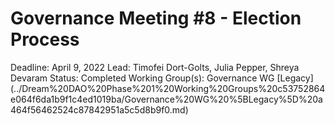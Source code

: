 # Governance Meeting #8 - Election Process

Deadline: April 9, 2022
Lead: Timofei Dort-Golts, Julia Pepper, Shreya Devaram
Status: Completed
Working Group(s): Governance WG [Legacy] (../Dream%20DAO%20Phase%201%20Working%20Groups%20c53752864e064f6da1b9f1c4ed1019ba/Governance%20WG%20%5BLegacy%5D%20a464f56462524c87842951a5c5d8b9f0.md)